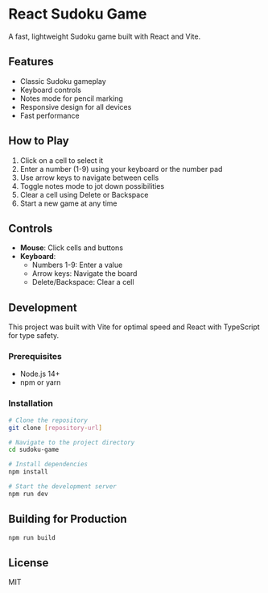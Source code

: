 # React Sudoku Game

A fast, lightweight Sudoku game built with React and Vite.

## Features

- Classic Sudoku gameplay
- Keyboard controls
- Notes mode for pencil marking
- Responsive design for all devices
- Fast performance

## How to Play

1. Click on a cell to select it
2. Enter a number (1-9) using your keyboard or the number pad
3. Use arrow keys to navigate between cells
4. Toggle notes mode to jot down possibilities
5. Clear a cell using Delete or Backspace
6. Start a new game at any time

## Controls

- **Mouse**: Click cells and buttons
- **Keyboard**: 
  - Numbers 1-9: Enter a value
  - Arrow keys: Navigate the board
  - Delete/Backspace: Clear a cell

## Development

This project was built with Vite for optimal speed and React with TypeScript for type safety.

### Prerequisites

- Node.js 14+
- npm or yarn

### Installation

```bash
# Clone the repository
git clone [repository-url]

# Navigate to the project directory
cd sudoku-game

# Install dependencies
npm install

# Start the development server
npm run dev
```

## Building for Production

```bash
npm run build
```

## License

MIT
